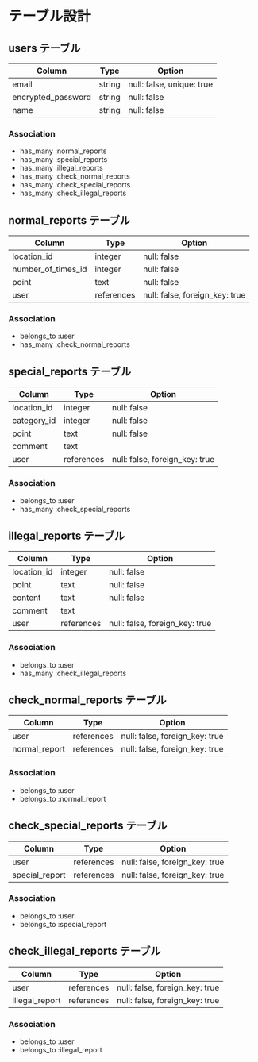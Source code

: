 # テーブル設計

## users テーブル

| Column             | Type   | Option                    |
| ------------------ | ------ | ------------------------- |
| email              | string | null: false, unique: true |
| encrypted_password | string | null: false               |
| name               | string | null: false               |

### Association

- has_many :normal_reports
- has_many :special_reports
- has_many :illegal_reports
- has_many :check_normal_reports
- has_many :check_special_reports
- has_many :check_illegal_reports

## normal_reports テーブル

| Column             | Type       | Option                         |
| ------------------ | ---------- | ------------------------------ |
| location_id        | integer    | null: false                    |
| number_of_times_id | integer    | null: false                    |
| point              | text       | null: false                    |
| user               | references | null: false, foreign_key: true |

### Association

- belongs_to :user
- has_many :check_normal_reports

## special_reports テーブル

| Column      | Type       | Option                         |
| ----------- | ---------- | ------------------------------ |
| location_id | integer    | null: false                    |
| category_id | integer    | null: false                    |
| point       | text       | null: false                    |
| comment     | text       |                                |
| user        | references | null: false, foreign_key: true |

### Association

- belongs_to :user
- has_many :check_special_reports

## illegal_reports テーブル

| Column      | Type       | Option                         |
| ----------- | ---------- | ------------------------------ |
| location_id | integer    | null: false                    |
| point       | text       | null: false                    |
| content     | text       | null: false                    |
| comment     | text       |                                |
| user        | references | null: false, foreign_key: true |

### Association

- belongs_to :user
- has_many :check_illegal_reports

## check_normal_reports テーブル

| Column        | Type       | Option                         |
| ------------- | ---------- | ------------------------------ |
| user          | references | null: false, foreign_key: true |
| normal_report | references | null: false, foreign_key: true |

### Association

- belongs_to :user
- belongs_to :normal_report

## check_special_reports テーブル

| Column         | Type       | Option                         |
| -------------- | ---------- | ------------------------------ |
| user           | references | null: false, foreign_key: true |
| special_report | references | null: false, foreign_key: true |

### Association

- belongs_to :user
- belongs_to :special_report

## check_illegal_reports テーブル

| Column         | Type       | Option                         |
| -------------- | ---------- | ------------------------------ |
| user           | references | null: false, foreign_key: true |
| illegal_report | references | null: false, foreign_key: true |

### Association

- belongs_to :user
- belongs_to :illegal_report
